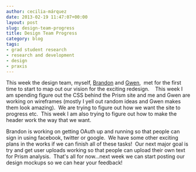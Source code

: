 ```yaml
---
author: cecilia-márquez
date: 2013-02-19 11:47:07+00:00
layout: post
slug: design-team-progress
title: Design Team Progress
category: blog
tags:
- grad student research
- research and development
- design
- praxis
---
```


This week the design team, myself, [Brandon](http://www.scholarslab.org/author/bmw9t/) and [Gwen](http://www.scholarslab.org/people/gwen-nally/),  met for the first time to start to map out our vision for the exciting redesign.    This week I am spending figure out the CSS behind the Prism site and me and Gwen are working on wireframes (mostly I yell out random ideas and Gwen makes them look amazing).  We are trying to figure out how we want the site to progress etc.  This week I am also trying to figure out how to make the header work the way that we want.

Brandon is working on getting OAuth up and running so that people can sign in using facebook, twitter or google.  We have some other exciting plans in the works if we can finish all of these tasks!  Our next major goal is try and get user uploads working so that people can upload their own text for Prism analysis.  That's all for now...next week we can start posting our design mockups so we can hear your feedback!
